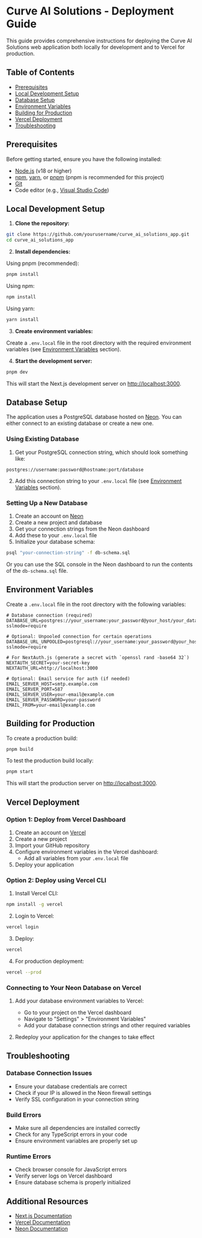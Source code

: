 # Curve AI Solutions - Deployment Guide

This guide provides comprehensive instructions for deploying the Curve AI Solutions web application both locally for development and to Vercel for production.

## Table of Contents

- [Prerequisites](#prerequisites)
- [Local Development Setup](#local-development-setup)
- [Database Setup](#database-setup)
- [Environment Variables](#environment-variables)
- [Building for Production](#building-for-production)
- [Vercel Deployment](#vercel-deployment)
- [Troubleshooting](#troubleshooting)

## Prerequisites

Before getting started, ensure you have the following installed:

- [Node.js](https://nodejs.org/) (v18 or higher)
- [npm](https://www.npmjs.com/), [yarn](https://yarnpkg.com/), or [pnpm](https://pnpm.io/) (pnpm is recommended for this project)
- [Git](https://git-scm.com/)
- Code editor (e.g., [Visual Studio Code](https://code.visualstudio.com/))

## Local Development Setup

1. **Clone the repository:**

```bash
git clone https://github.com/yourusername/curve_ai_solutions_app.git
cd curve_ai_solutions_app
```

2. **Install dependencies:**

Using pnpm (recommended):
```bash
pnpm install
```

Using npm:
```bash
npm install
```

Using yarn:
```bash
yarn install
```

3. **Create environment variables:**

Create a `.env.local` file in the root directory with the required environment variables (see [Environment Variables](#environment-variables) section).

4. **Start the development server:**

```bash
pnpm dev
```

This will start the Next.js development server on [http://localhost:3000](http://localhost:3000).

## Database Setup

The application uses a PostgreSQL database hosted on [Neon](https://neon.tech). You can either connect to an existing database or create a new one.

### Using Existing Database

1. Get your PostgreSQL connection string, which should look something like:
```
postgres://username:password@hostname:port/database
```

2. Add this connection string to your `.env.local` file (see [Environment Variables](#environment-variables) section).

### Setting Up a New Database

1. Create an account on [Neon](https://neon.tech)
2. Create a new project and database
3. Get your connection strings from the Neon dashboard
4. Add these to your `.env.local` file
5. Initialize your database schema:

```bash
psql "your-connection-string" -f db-schema.sql
```

Or you can use the SQL console in the Neon dashboard to run the contents of the `db-schema.sql` file.

## Environment Variables

Create a `.env.local` file in the root directory with the following variables:

```
# Database connection (required)
DATABASE_URL=postgres://your_username:your_password@your_host/your_database?sslmode=require

# Optional: Unpooled connection for certain operations
DATABASE_URL_UNPOOLED=postgresql://your_username:your_password@your_host/your_database?sslmode=require

# For NextAuth.js (generate a secret with `openssl rand -base64 32`)
NEXTAUTH_SECRET=your-secret-key
NEXTAUTH_URL=http://localhost:3000

# Optional: Email service for auth (if needed)
EMAIL_SERVER_HOST=smtp.example.com
EMAIL_SERVER_PORT=587
EMAIL_SERVER_USER=your-email@example.com
EMAIL_SERVER_PASSWORD=your-password
EMAIL_FROM=your-email@example.com
```

## Building for Production

To create a production build:

```bash
pnpm build
```

To test the production build locally:

```bash
pnpm start
```

This will start the production server on [http://localhost:3000](http://localhost:3000).

## Vercel Deployment

### Option 1: Deploy from Vercel Dashboard

1. Create an account on [Vercel](https://vercel.com)
2. Create a new project
3. Import your GitHub repository
4. Configure environment variables in the Vercel dashboard:
   - Add all variables from your `.env.local` file
5. Deploy your application

### Option 2: Deploy using Vercel CLI

1. Install Vercel CLI:
```bash
npm install -g vercel
```

2. Login to Vercel:
```bash
vercel login
```

3. Deploy:
```bash
vercel
```

4. For production deployment:
```bash
vercel --prod
```

### Connecting to Your Neon Database on Vercel

1. Add your database environment variables to Vercel:
   - Go to your project on the Vercel dashboard
   - Navigate to "Settings" > "Environment Variables"
   - Add your database connection strings and other required variables

2. Redeploy your application for the changes to take effect

## Troubleshooting

### Database Connection Issues

- Ensure your database credentials are correct
- Check if your IP is allowed in the Neon firewall settings
- Verify SSL configuration in your connection string

### Build Errors

- Make sure all dependencies are installed correctly
- Check for any TypeScript errors in your code
- Ensure environment variables are properly set up

### Runtime Errors

- Check browser console for JavaScript errors
- Verify server logs on Vercel dashboard
- Ensure database schema is properly initialized

## Additional Resources

- [Next.js Documentation](https://nextjs.org/docs)
- [Vercel Documentation](https://vercel.com/docs)
- [Neon Documentation](https://neon.tech/docs) 